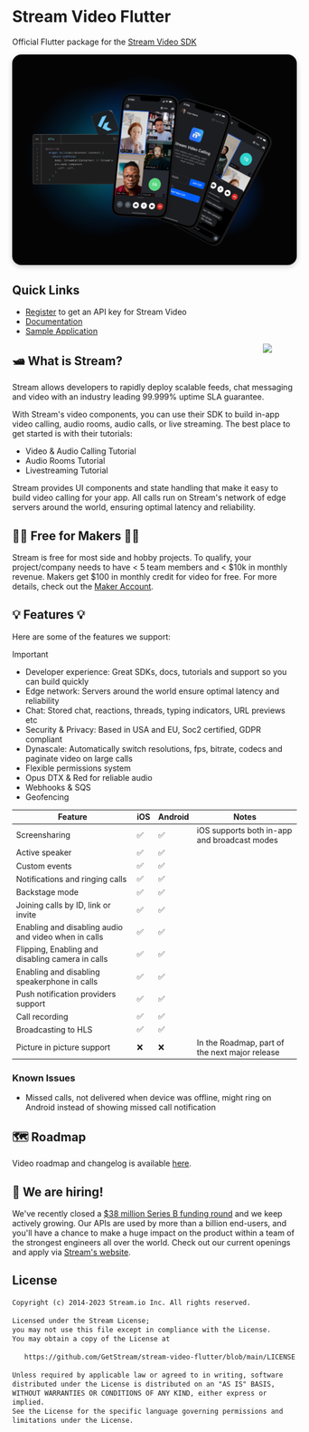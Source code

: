 # Stream Video Flutter
Official Flutter package for the [Stream Video SDK](https://getstream.io/video/sdk/flutter/)

<img src="https://raw.githubusercontent.com/GetStream/stream-video-flutter/main/.readme-assets/Github-Graphic-Flutter.jpg" alt="Stream Video for Flutter Header image" style="box-shadow: 0 3px 10px rgb(0 0 0 / 0.2); border-radius: 1rem" />

## Quick Links

- [Register](https://getstream.io/video/) to get an API key for Stream Video
- [Documentation](https://getstream.io/video/docs/flutter/)
- [Sample Application](https://github.com/GetStream/stream-video-flutter/tree/main/dogfooding)

<a href="https://getstream.io?utm_source=Github&utm_medium=Github_Repo_Content_Ad&utm_content=Developer&utm_campaign=Github_Flutter_Video_SDK&utm_term=DevRelOss">
<img src="https://user-images.githubusercontent.com/24237865/138428440-b92e5fb7-89f8-41aa-96b1-71a5486c5849.png" align="right" width="12%"/>
</a>

## 🛥 What is Stream?

Stream allows developers to rapidly deploy scalable feeds, chat messaging and video with an industry leading 99.999% uptime SLA guarantee.

With Stream's video components, you can use their SDK to build in-app video calling, audio rooms, audio calls, or live streaming. The best place to get started is with their tutorials:

- Video & Audio Calling Tutorial
- Audio Rooms Tutorial
- Livestreaming Tutorial

Stream provides UI components and state handling that make it easy to build video calling for your app. All calls run on Stream's network of edge servers around the world, ensuring optimal latency and reliability.


## 👩‍💻 Free for Makers 👨‍💻

Stream is free for most side and hobby projects. To qualify, your project/company needs to have < 5 team members and < $10k in monthly revenue. Makers get $100 in monthly credit for video for free.
For more details, check out the [Maker Account](https://getstream.io/maker-account?utm_source=Github&utm_medium=Github_Repo_Content_Ad&utm_content=Developer&utm_campaign=Github_Flutter_Video_SDK&utm_term=DevRelOss).

## 💡 Features 💡

Here are some of the features we support:

> [!IMPORTANT]  
> * Developer experience: Great SDKs, docs, tutorials and support so you can build quickly
> * Edge network: Servers around the world ensure optimal latency and reliability
> * Chat: Stored chat, reactions, threads, typing indicators, URL previews etc
> * Security & Privacy: Based in USA and EU, Soc2 certified, GDPR compliant
> * Dynascale: Automatically switch resolutions, fps, bitrate, codecs and paginate video on large calls
> * Flexible permissions system
> * Opus DTX & Red for reliable audio
> * Webhooks & SQS
> * Geofencing

| Feature                                              | iOS | Android | Notes                                          |
|------------------------------------------------------|-----|---------|------------------------------------------------|
| Screensharing                                        | ✅   | ✅       | iOS supports both in-app and broadcast modes   |
| Active speaker                                       | ✅   | ✅       |                                                |
| Custom events                                        | ✅   | ✅       |                                                |
| Notifications and ringing calls                      | ✅   | ✅       |                                                |
| Backstage mode                                       | ✅   | ✅       |                                                |
| Joining calls by ID, link or invite                  | ✅   | ✅       |                                                |
| Enabling and disabling audio and video when in calls | ✅   | ✅       |                                                |
| Flipping, Enabling and disabling camera in calls     | ✅   | ✅       |                                                |
| Enabling and disabling speakerphone in calls         | ✅   | ✅       |                                                |
| Push notification providers support                  | ✅   | ✅       |                                                |
| Call recording                                       | ✅   | ✅       |                                                |
| Broadcasting to HLS                                  | ✅   | ✅       |                                                |
| Picture in picture support                           | ❌   | ❌       | In the Roadmap, part of the next major release |


### Known Issues

* Missed calls, not delivered when device was offline, might ring on Android instead of showing missed call notification


## 🗺️ Roadmap
Video roadmap and changelog is available [here](https://github.com/GetStream/protocol/discussions/127). 

## 💼 We are hiring!

We've recently closed a [\$38 million Series B funding round](https://techcrunch.com/2021/03/04/stream-raises-38m-as-its-chat-and-activity-feed-apis-power-communications-for-1b-users/) and we keep actively growing.
Our APIs are used by more than a billion end-users, and you'll have a chance to make a huge impact on the product within a team of the strongest engineers all over the world.
Check out our current openings and apply via [Stream's website](https://getstream.io/team/#jobs).

## License

```
Copyright (c) 2014-2023 Stream.io Inc. All rights reserved.

Licensed under the Stream License;
you may not use this file except in compliance with the License.
You may obtain a copy of the License at

   https://github.com/GetStream/stream-video-flutter/blob/main/LICENSE

Unless required by applicable law or agreed to in writing, software
distributed under the License is distributed on an "AS IS" BASIS,
WITHOUT WARRANTIES OR CONDITIONS OF ANY KIND, either express or implied.
See the License for the specific language governing permissions and
limitations under the License.
```
